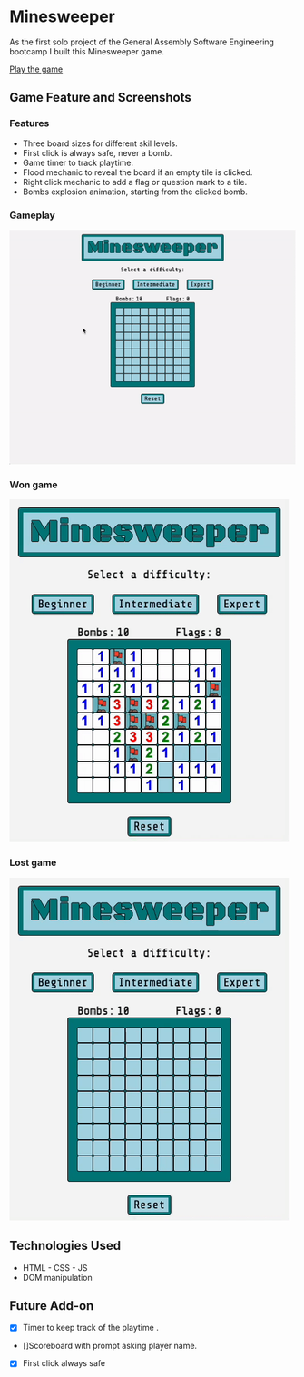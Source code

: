 # Minesweeper

As the first solo project of the General Assembly Software Engineering bootcamp I built this Minesweeper game.

[Play the game](https://reddyfede.github.io/Minesweeper/)

## Game Feature and Screenshots

### Features
- Three board sizes for different skil levels.
- First click is always safe, never a bomb.
- Game timer to track playtime.
- Flood mechanic to reveal the board if an empty tile is clicked.
- Right click mechanic to add a flag or question mark to a tile.
- Bombs explosion animation, starting from the clicked bomb.




### Gameplay

![Gameplay gif](./resources/gameplay.gif)

### Won game

![Gameplay gif](./resources/wonGame.gif)

### Lost game

![Gameplay gif](./resources/lostGame.gif)

## Technologies Used

- HTML - CSS - JS
- DOM manipulation

## Future Add-on

- [x] Timer to keep track of the playtime .
- []Scoreboard with prompt asking player name.
- [x] First click always safe
